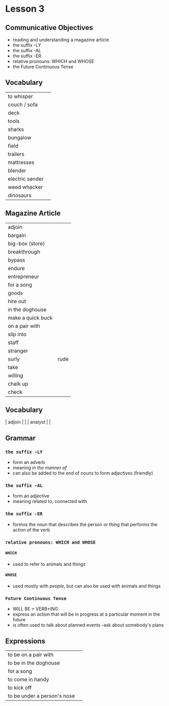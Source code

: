 # Lesson 3



## Communicative Objectives
- reading and understanding a magazine article
- the suffix -LY
- the suffix -AL
- the suffix -ER
- relative pronouns: WHICH and WHOSE
- the Future Continuous Tense



## Vocabulary

|  |  |
|:---|:---|
| to whisper |  |
| couch / sofa |  |
| deck |  |
| tools |  |
| sharks |  |
| bungalow |  |
| field |  |
| trailers |  |
| mattresses |  |
| blender |  |
| electric sander |  |
| weed whacker |  |
| dinosaurs |  |


## Magazine Article

|  |  |
|:---|:---|
| adjoin |  |
| bargain |  |
| big-box (store) |  |
| breakthrough |  |
| bypass |  |
| endure |  |
| entrepreneur |  |
| for a song |  |
| goods |  |
| hire out |  |
| in the doghouse |  |
| make a quick buck |  |
| on a pair with |  |
| slip into |  |
| staff |  |
| stranger |  |
| surly | rude |
| take |  |
| willing |  |
| chalk up |  |
| check |  |

## Vocabulary

| adjoin |  |
| analyst |  |




## Grammar
### ```the suffix -LY```
- form an adverb
- meaning *in the manner of*
- can also be added to the end of nouns to form adjectives (friendly)

### ```the suffix -AL```
- form an adjective
- meaning related to, connected with

### ```the suffix -ER```
- formos the noun that describes the person or thing that performs the action of the verb


### ```relative pronouns: WHICH and WHOSE```
#### ```WHICH```
- used to refer to animals and things

#### ```WHOSE```
- used mostly with *people*, but can also be used with animals and things

### ```Future Continuous Tense```
- WILL BE + VERB+ING
- express an action that will be in progress at a particular moment in the future
- is often used to talk about planned events
-ask about somebody's plans

## Expressions

|||
|:---|:---|
| to be on a pair with|  |
| to be in the doghouse |  |
| for a song |  |
| to come in handy |  |
| to kick off |  |
| to be under a person's nose |  |